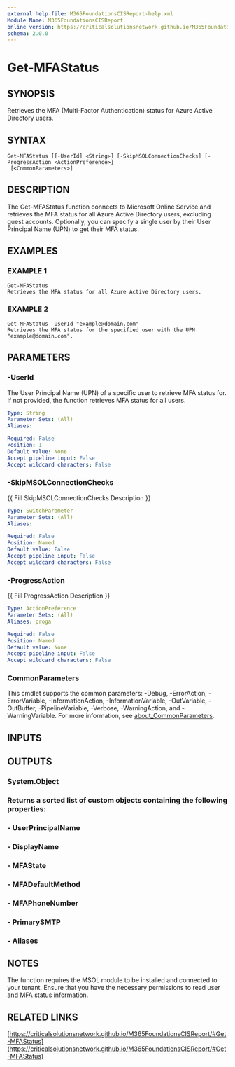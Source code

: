 ```yaml
---
external help file: M365FoundationsCISReport-help.xml
Module Name: M365FoundationsCISReport
online version: https://criticalsolutionsnetwork.github.io/M365FoundationsCISReport/#Get-MFAStatus
schema: 2.0.0
---
```


# Get-MFAStatus

## SYNOPSIS
Retrieves the MFA (Multi-Factor Authentication) status for Azure Active Directory users.

## SYNTAX

```
Get-MFAStatus [[-UserId] <String>] [-SkipMSOLConnectionChecks] [-ProgressAction <ActionPreference>]
 [<CommonParameters>]
```

## DESCRIPTION
The Get-MFAStatus function connects to Microsoft Online Service and retrieves the MFA status for all Azure Active Directory users, excluding guest accounts.
Optionally, you can specify a single user by their User Principal Name (UPN) to get their MFA status.

## EXAMPLES

### EXAMPLE 1
```
Get-MFAStatus
Retrieves the MFA status for all Azure Active Directory users.
```

### EXAMPLE 2
```
Get-MFAStatus -UserId "example@domain.com"
Retrieves the MFA status for the specified user with the UPN "example@domain.com".
```

## PARAMETERS

### -UserId
The User Principal Name (UPN) of a specific user to retrieve MFA status for.
If not provided, the function retrieves MFA status for all users.

```yaml
Type: String
Parameter Sets: (All)
Aliases:

Required: False
Position: 1
Default value: None
Accept pipeline input: False
Accept wildcard characters: False
```

### -SkipMSOLConnectionChecks
{{ Fill SkipMSOLConnectionChecks Description }}

```yaml
Type: SwitchParameter
Parameter Sets: (All)
Aliases:

Required: False
Position: Named
Default value: False
Accept pipeline input: False
Accept wildcard characters: False
```

### -ProgressAction
{{ Fill ProgressAction Description }}

```yaml
Type: ActionPreference
Parameter Sets: (All)
Aliases: proga

Required: False
Position: Named
Default value: None
Accept pipeline input: False
Accept wildcard characters: False
```

### CommonParameters
This cmdlet supports the common parameters: -Debug, -ErrorAction, -ErrorVariable, -InformationAction, -InformationVariable, -OutVariable, -OutBuffer, -PipelineVariable, -Verbose, -WarningAction, and -WarningVariable. For more information, see [about_CommonParameters](http://go.microsoft.com/fwlink/?LinkID=113216).

## INPUTS

## OUTPUTS

### System.Object
### Returns a sorted list of custom objects containing the following properties:
### - UserPrincipalName
### - DisplayName
### - MFAState
### - MFADefaultMethod
### - MFAPhoneNumber
### - PrimarySMTP
### - Aliases
## NOTES
The function requires the MSOL module to be installed and connected to your tenant.
Ensure that you have the necessary permissions to read user and MFA status information.

## RELATED LINKS

[https://criticalsolutionsnetwork.github.io/M365FoundationsCISReport/#Get-MFAStatus](https://criticalsolutionsnetwork.github.io/M365FoundationsCISReport/#Get-MFAStatus)

